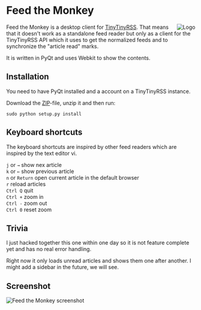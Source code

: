 # Feed the Monkey

<img style="float: right" alt="Logo" src="http://jabs.nu/feedthemonkey/feedthemonkey-icon.png">

Feed the Monkey is a desktop client for [TinyTinyRSS](http://tt-rss.org). That means that it doesn't work as a standalone feed reader but only as a client for the TinyTinyRSS API which it uses to get the normalized feeds and to synchronize the "article read" marks.

It is written in PyQt and uses Webkit to show the contents.

## Installation

You need to have PyQt installed and a account on a TinyTinyRSS instance.

Download the [ZIP](https://github.com/jeena/feedthemonkey/archive/master.zip)-file, unzip it and then run:

`sudo python setup.py install`

## Keyboard shortcuts

The keyboard shortcuts are inspired by other feed readers which are inspired by the text editor vi.

`j` or `→` show nex article  
`k` or `←` show previous article  
`n` or `Return` open current article in the default browser  
`r` reload articles  
`Ctrl Q` quit  
`Ctrl +` zoom in  
`Ctrl -` zoom out  
`Ctrl 0` reset zoom

## Trivia

I just hacked together this one within one day so it is not feature complete yet and has no real error handling.

Right now it only loads unread articles and shows them one after another. I might add a sidebar in the future, we will see.

## Screenshot

![Feed the Monkey screenshot](http://jabs.nu/feedthemonkey/feedthemonkey-screenshot.png)